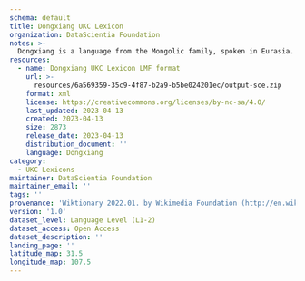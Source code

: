 ```yaml
---
schema: default
title: Dongxiang UKC Lexicon
organization: DataScientia Foundation
notes: >-
  Dongxiang is a language from the Mongolic family, spoken in Eurasia. The UKC Lexicon of Dongxiang is represented as a lexico-semantic network. It consists of words, word senses, synsets, as well as sense-level and synset-level relationships.
resources:
  - name: Dongxiang UKC Lexicon LMF format
    url: >-
      resources/6a569359-35c9-4f87-b2a9-b5be024201ec/output-sce.zip
    format: xml
    license: https://creativecommons.org/licenses/by-nc-sa/4.0/
    last_updated: 2023-04-13
    created: 2023-04-13
    size: 2873
    release_date: 2023-04-13
    distribution_document: ''
    language: Dongxiang
category:
  - UKC Lexicons
maintainer: DataScientia Foundation
maintainer_email: ''
tags: ''
provenance: 'Wiktionary 2022.01. by Wikimedia Foundation (http://en.wiktionary.org); CogNet 2.1 by Khuyagbaatar Batsuren, National University of Mongolia (http://cognet.ukc.disi.unitn.it); Princeton WordNet 2.1 by Princeton University (https://wordnet.princeton.edu)'
version: '1.0'
dataset_level: Language Level (L1-2)
dataset_access: Open Access
dataset_description: ''
landing_page: ''
latitude_map: 31.5
longitude_map: 107.5
---
```

